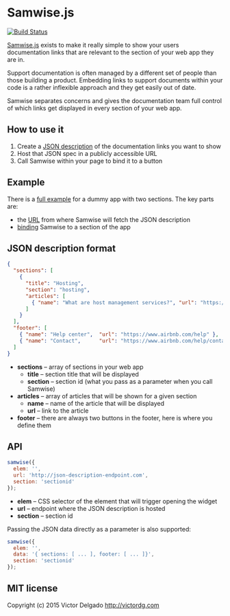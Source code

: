 # Samwise.js

[![Build Status](https://travis-ci.org/vdel26/samwise.js.svg?branch=master)](https://travis-ci.org/vdel26/samwise.js)

[Samwise.js](https://github.com/vdel26/samwise.js) exists to make it really simple to show your users documentation links that are relevant to the section of your web app they are in.

Support documentation is often managed by a different set of people than those building a product. Embedding links to support documents within your code is a rather inflexible approach and they get easily out of date.

Samwise separates concerns and gives the documentation team full control of which links get displayed in every section of your web app.

## How to use it
1. Create a [JSON description](#JSON-description-format) of the documentation links you want to show
2. Host that JSON spec in a publicly accessible URL
3. Call Samwise within your page to bind it to a button

## Example
There is a [full example](https://github.com/vdel26/samwise.js/tree/master/example) for a dummy app with two sections. The key parts are:
- the [URL](https://github.com/vdel26/samwise.js/blob/master/example/index.html#L33) from where Samwise will fetch the JSON description
- [binding](https://github.com/vdel26/samwise.js/blob/master/example/index.html#L31-L35) Samwise to a section of the app

## JSON description format

```json
{
  "sections": [
    {
      "title": "Hosting",
      "section": "hosting",
      "articles": [
        { "name": "What are host management services?", "url": "https://www.airbnb.com/help/article/970?topic=197"},
      ]
    }
  ],
  "footer": [
    { "name": "Help center",  "url": "https://www.airbnb.com/help" },
    { "name": "Contact",      "url": "https://www.airbnb.com/help/contact_us" }
  ]
}
```

- **sections** – array of sections in your web app  
  - **title** – section title that will be displayed
  - **section** – section id (what you pass as a parameter when you call Samwise)
- **articles** – array of articles that will be shown for a given section
  - **name** – name of the article that will be displayed
  - **url** – link to the article
- **footer** – there are always two buttons in the footer, here is where you define them

## API

```js
samwise({
  elem: '',
  url: 'http://json-description-endpoint.com',
  section: 'sectionid'
});
```

- **elem** – CSS selector of the element that will trigger opening the widget
- **url** – endpoint where the JSON description is hosted
- **section** – section id

Passing the JSON data directly as a parameter is also supported:

```js
samwise({
  elem: '',
  data: '{ sections: [ ... ], footer: [ ... ]}',
  section: 'sectionid'
});
```

## MIT license

Copyright (c) 2015 Victor Delgado <http://victordg.com>
